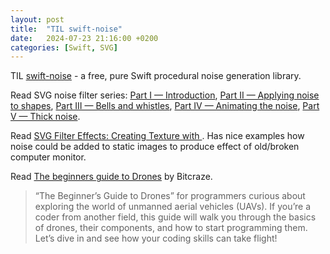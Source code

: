 ```yaml
---
layout: post
title:  "TIL swift-noise"
date:   2024-07-23 21:16:00 +0200
categories: [Swift, SVG]
---
```

TIL [swift-noise](https://github.com/tayloraswift/swift-noise) - a free, pure Swift procedural noise generation library.

Read SVG noise filter series: [Part I — Introduction](https://medium.com/@codebro/svg-noise-filter-45b5edbbc28d),
[Part II — Applying noise to shapes](https://medium.com/@codebro/svg-noise-filter-fd5a5edfba86), [Part III — Bells and whistles](https://medium.com/@codebro/svg-noise-filter-f38a9327f66c), [Part IV — Animating the noise](https://medium.com/@codebro/svg-noise-filter-bc6247ba4399), [Part V — Thick noise](https://medium.com/@codebro/svg-noise-filter-part-v-6836c8351c45).

Read [SVG Filter Effects: Creating Texture with <feTurbulence>](https://tympanus.net/codrops/2019/02/19/svg-filter-effects-creating-texture-with-feturbulence/). Has nice examples how noise could be added to static images to produce effect of old/broken computer monitor.

Read [The beginners guide to Drones](https://www.bitcraze.io/2024/07/the-beginners-guide-to-drones/?mc_cid=e62447ff51&mc_eid=50541aef74) by Bitcraze.

> “The Beginner’s Guide to Drones” for programmers curious about exploring the world of unmanned aerial vehicles (UAVs). If you’re a coder from another field, this guide will walk you through the basics of drones, their components, and how to start programming them. Let’s dive in and see how your coding skills can take flight!
